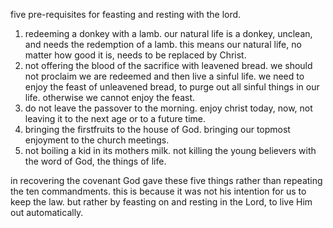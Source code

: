 five pre-requisites for feasting and resting with the lord.

1. redeeming a donkey with a lamb. our natural life is a donkey, unclean, and needs the redemption of a lamb. this means our natural life, no matter how good it is, needs to be replaced by Christ.
2.  not offering the blood of the sacrifice with leavened bread. we should not proclaim we are redeemed and then live a sinful life. we need to enjoy the feast of unleavened bread, to purge out all sinful things in our life. otherwise we cannot enjoy the feast.
3.  do not leave the passover to the morning. enjoy christ today, now, not leaving it to the next age or to a future time.
4.  bringing the firstfruits to the house of God. bringing our topmost enjoyment to the church meetings.
5.  not boiling a kid in its mothers milk. not killing the young believers with the word of God, the things of life.

in recovering the covenant God gave these five things rather than repeating the ten commandments. this is because it was not his intention for us to keep the law. but rather by feasting on and resting in the Lord, to live Him out automatically.
